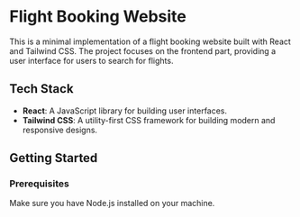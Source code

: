 # Flight Booking Website

This is a minimal implementation of a flight booking website built with React and Tailwind CSS. The project focuses on the frontend part, providing a user interface for users to search for flights.

## Tech Stack

- **React**: A JavaScript library for building user interfaces.
- **Tailwind CSS**: A utility-first CSS framework for building modern and responsive designs.

## Getting Started

### Prerequisites

Make sure you have Node.js installed on your machine.

